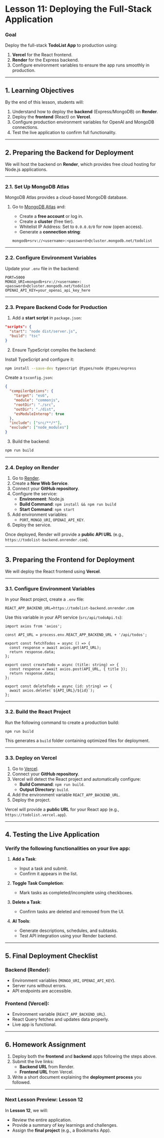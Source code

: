 # **Lesson 11: Deploying the Full-Stack Application**

### **Goal**  
Deploy the full-stack **TodoList App** to production using:  
1. **Vercel** for the React frontend.  
2. **Render** for the Express backend.  
3. Configure environment variables to ensure the app runs smoothly in production.

---

## **1. Learning Objectives**  
By the end of this lesson, students will:  
1. Understand how to deploy the **backend** (Express/MongoDB) on **Render**.  
2. Deploy the **frontend** (React) on **Vercel**.  
3. Configure production environment variables for OpenAI and MongoDB connections.  
4. Test the live application to confirm full functionality.  

---

## **2. Preparing the Backend for Deployment**

We will host the backend on **Render**, which provides free cloud hosting for Node.js applications.

---

### **2.1. Set Up MongoDB Atlas**

MongoDB Atlas provides a cloud-based MongoDB database.  

1. Go to [MongoDB Atlas](https://www.mongodb.com/cloud/atlas) and:  
   - Create a **free account** or log in.  
   - Create a **cluster** (free tier).  
   - Whitelist IP Address: Set to `0.0.0.0/0` for now (open access).  
   - Generate a **connection string**:  

   ```
   mongodb+srv://<username>:<password>@cluster.mongodb.net/todolist
   ```

---

### **2.2. Configure Environment Variables**

Update your `.env` file in the backend:

```env
PORT=5000
MONGO_URI=mongodb+srv://<username>:<password>@cluster.mongodb.net/todolist
OPENAI_API_KEY=your_openai_api_key_here
```

---

### **2.3. Prepare Backend Code for Production**

1. Add a **start script** in `package.json`:

```json
"scripts": {
  "start": "node dist/server.js",
  "build": "tsc"
}
```

2. Ensure TypeScript compiles the backend:

Install TypeScript and configure it:

```bash
npm install --save-dev typescript @types/node @types/express
```

Create a `tsconfig.json`:

```json
{
  "compilerOptions": {
    "target": "es6",
    "module": "commonjs",
    "rootDir": "./src",
    "outDir": "./dist",
    "esModuleInterop": true
  },
  "include": ["src/**/*"],
  "exclude": ["node_modules"]
}
```

3. Build the backend:

```bash
npm run build
```

---

### **2.4. Deploy on Render**

1. Go to [Render](https://render.com).  
2. Create a **New Web Service**.  
3. Connect your **GitHub repository**.  
4. Configure the service:  
   - **Environment**: Node.js  
   - **Build Command**: `npm install && npm run build`  
   - **Start Command**: `npm start`  
5. Add environment variables:  
   - `PORT`, `MONGO_URI`, `OPENAI_API_KEY`.  
6. Deploy the service.

Once deployed, Render will provide a **public API URL** (e.g., `https://todolist-backend.onrender.com`).

---

## **3. Preparing the Frontend for Deployment**

We will deploy the React frontend using **Vercel**.

---

### **3.1. Configure Environment Variables**

In your React project, create a `.env` file:

```env
REACT_APP_BACKEND_URL=https://todolist-backend.onrender.com
```

Use this variable in your API service (`src/api/todoApi.ts`):

```tsx
import axios from 'axios';

const API_URL = process.env.REACT_APP_BACKEND_URL + '/api/todos';

export const fetchTodos = async () => {
  const response = await axios.get(API_URL);
  return response.data;
};

export const createTodo = async (title: string) => {
  const response = await axios.post(API_URL, { title });
  return response.data;
};

export const deleteTodo = async (id: string) => {
  await axios.delete(`${API_URL}/${id}`);
};
```

---

### **3.2. Build the React Project**

Run the following command to create a production build:

```bash
npm run build
```

This generates a `build` folder containing optimized files for deployment.

---

### **3.3. Deploy on Vercel**

1. Go to [Vercel](https://vercel.com).  
2. Connect your **GitHub repository**.  
3. Vercel will detect the React project and automatically configure:  
   - **Build Command**: `npm run build`.  
   - **Output Directory**: `build`.  
4. Add the environment variable `REACT_APP_BACKEND_URL`.  
5. Deploy the project.

Vercel will provide a **public URL** for your React app (e.g., `https://todolist.vercel.app`).

---

## **4. Testing the Live Application**

### Verify the following functionalities on your live app:

1. **Add a Task**:  
   - Input a task and submit.  
   - Confirm it appears in the list.

2. **Toggle Task Completion**:  
   - Mark tasks as completed/incomplete using checkboxes.

3. **Delete a Task**:  
   - Confirm tasks are deleted and removed from the UI.

4. **AI Tools**:  
   - Generate descriptions, schedules, and subtasks.  
   - Test API integration using your Render backend.

---

## **5. Final Deployment Checklist**

### Backend (Render):  
- Environment variables (`MONGO_URI`, `OPENAI_API_KEY`).  
- Server runs without errors.  
- API endpoints are accessible.

### Frontend (Vercel):  
- Environment variable (`REACT_APP_BACKEND_URL`).  
- React Query fetches and updates data properly.  
- Live app is functional.

---

## **6. Homework Assignment**

1. Deploy both the **frontend** and **backend** apps following the steps above.  
2. Submit the live links:  
   - **Backend URL** from Render.  
   - **Frontend URL** from Vercel.  
3. Write a short document explaining the **deployment process** you followed.  

---

### **Next Lesson Preview: Lesson 12**  
In **Lesson 12**, we will:  
- Review the entire application.  
- Provide a summary of key learnings and challenges.  
- Assign the **final project** (e.g., a Bookmarks App).  